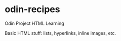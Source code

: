 # odin-recipes
Odin Project HTML Learning

Basic HTML stuff: lists, hyperlinks, inline images, etc.
